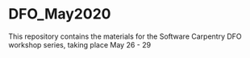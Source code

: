 # DFO_May2020
This repository contains the materials for the Software Carpentry DFO workshop series, taking place May 26 - 29
